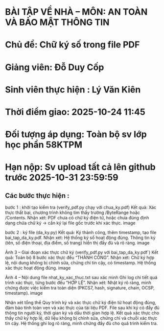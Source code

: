 # BÀI TẬP VỀ NHÀ – MÔN: AN TOÀN VÀ BẢO MẬT THÔNG TIN
  # Chủ đề: Chữ ký số trong file PDF
  # Giảng viên: Đỗ Duy Cốp
  # Sinh viên thực hiện : Lý Văn Kiên
  # Thời điểm giao: 2025-10-24 11:45
  # Đối tượng áp dụng: Toàn bộ sv lớp học phần 58KTPM
  # Hạn nộp: Sv upload tất cả lên github trước 2025-10-31 23:59:59


## Các bước thực hiện : 
bước 1 : khởi tạo kiểm tra (verify_pdf.py chạy với chua_ky.pdf)
 Kết quả: Xác thực thất bại, chương trình không tìm thấy trường /ByteRange hoặc /Contents.
 Nhận xét: PDF chưa có chữ ký điện tử, hoặc chưa đúng định dạng chứa chữ ký → cần ký lại file gốc trước khi xác thực.
image

bước 2 : ký file (da_ky.py)
 Kết quả: Ký thành công, thêm timestamp, tạo file bai_tap_da_ky.pdf.
 Nhận xét: Hệ thống ký số hoạt động đúng. Thông tin ký (tên, số điện thoại, địa điểm, số trang) hiển thị đầy đủ và rõ ràng.
image

Ảnh 3 – Giai đoạn xác thực chữ ký (verify_pdf.py với bai_tap_da_ky.pdf`)
 Kết quả: Toàn bộ 8 bước xác thực đều “THÀNH CÔNG”.
 Nhận xét: Chữ ký hợp lệ, nội dung không bị chỉnh sửa, chứng chỉ tin cậy, có timestamp. Hệ thống xác thực hoạt động đúng.
image

Ảnh 4 – Nội dung file nhat_ky_xac_thuc.txt sau xác minh
 Ghi log chi tiết quá trình xác thực, từng bước đều “HỢP LỆ”.
 Nhận xét: Nhật ký rõ ràng, minh chứng được việc kiểm tra toàn diện (PKCS7, hash, signature, chain, OCSP, timestamp).
image

Nhận xét tổng thể
Quy trình ký và xác thực chữ ký điện tử hoạt động đúng, đảm bảo tính toàn vẹn và xác thực của tài liệu PDF. File sau khi ký có đầy đủ thông tin người ký, thời gian ký và dấu thời gian hợp lệ. Kết quả xác thực cho thấy chữ ký hợp lệ, dữ liệu không bị chỉnh sửa, chứng chỉ và chuỗi xác thực tin cậy. Hệ thống ghi log rõ ràng, minh chứng đầy đủ cho quá trình kiểm tra.
